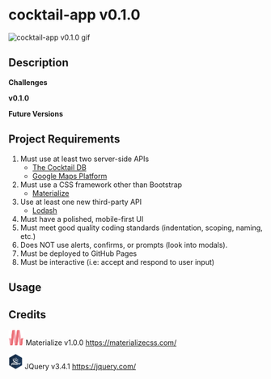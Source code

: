 # cocktail-app v0.1.0

<img alt="cocktail-app v0.1.0 gif" src="assets/images/cocktail-app_0-1-0.gif">

## Description

**Challenges**  

**v0.1.0**

**Future Versions**

## Project Requirements
1. Must use at least two server-side APIs
    * [The Cocktail DB](https://rapidapi.com/theapiguy/api/the-cocktail-db/details)
    * [Google Maps Platform](https://developers.google.com/maps/documentation)
2. Must use a CSS framework other than Bootstrap
    * [Materialize](https://materializecss.com/)
3. Use at least one new third-party API
    * [Lodash](https://lodash.com/)
4. Must have a polished, mobile-first UI
5. Must meet good quality coding standards (indentation, scoping, naming, etc.)
6. Does NOT use alerts, confirms, or prompts (look into modals). 
7. Must be deployed to GitHub Pages
8. Must be interactive (i.e: accept and respond to user input)


## Usage


## Credits

<img alt="Materialize" src="assets/images/materialize-seeklogo.com.svg" width="30" height="30"> Materialize v1.0.0 https://materializecss.com/

<img alt="JQuery Logo" src="assets/images/JQuery-logo.png" width="28" height="30"> JQuery v3.4.1 https://jquery.com/








